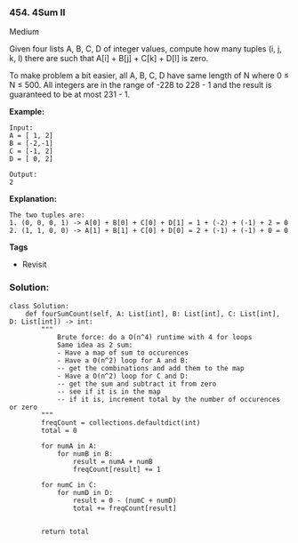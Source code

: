 ### 454. 4Sum II
Medium

Given four lists A, B, C, D of integer values, compute how many tuples (i, j, k, l) there are such that A[i] + B[j] + C[k] + D[l] is zero.

To make problem a bit easier, all A, B, C, D have same length of N where 0 ≤ N ≤ 500. All integers are in the range of -228 to 228 - 1 and the result is guaranteed to be at most 231 - 1.

**Example:**
```
Input:
A = [ 1, 2]
B = [-2,-1]
C = [-1, 2]
D = [ 0, 2]

Output:
2
```

**Explanation:**
```
The two tuples are:
1. (0, 0, 0, 1) -> A[0] + B[0] + C[0] + D[1] = 1 + (-2) + (-1) + 2 = 0
2. (1, 1, 0, 0) -> A[1] + B[1] + C[0] + D[0] = 2 + (-1) + (-1) + 0 = 0
```

**Tags**
- Revisit

### Solution:
```
class Solution:
    def fourSumCount(self, A: List[int], B: List[int], C: List[int], D: List[int]) -> int:
        """
            Brute force: do a O(n^4) runtime with 4 for loops
            Same idea as 2 sum:
            - Have a map of sum to occurences
            - Have a O(n^2) loop for A and B:
            -- get the combinations and add them to the map
            - Have a O(n^2) loop for C and D:
            -- get the sum and subtract it from zero
            -- see if it is in the map
            -- if it is, increment total by the number of occurences or zero
        """
        freqCount = collections.defaultdict(int)
        total = 0
        
        for numA in A:
            for numB in B:
                result = numA + numB
                freqCount[result] += 1
        
        for numC in C:
            for numD in D:
                result = 0 - (numC + numD)
                total += freqCount[result]
                    
        
        return total
        
```
